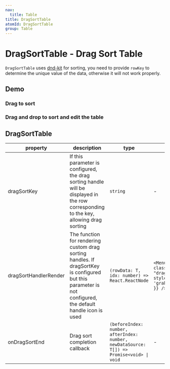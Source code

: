 ```yaml
---
nav:
  title: Table
title: DragSortTable
atomId: DragSortTable
group: Table
---
```


# DragSortTable - Drag Sort Table

`DragSortTable` uses [dnd-kit](https://dndkit.com/) for sorting, you need to provide `rowKey` to determine the unique value of the data, otherwise it will not work properly.

## Demo

### Drag to sort

<code src="../../../../demos/table/DragSortTable/drag.tsx"  background="var(--main-bg-color)" oldtitle="Drag sort"></code>

### Drag and drop to sort and edit the table

<code src="../../../../demos/table/DragSortTable/drag-sort-table.tsx"  background="var(--main-bg-color)" oldtitle="Editable table"></code>

## DragSortTable

| property | description | type | default value |
| --- | --- | --- | --- |
| dragSortKey | If this parameter is configured, the drag sorting handle will be displayed in the row corresponding to the key, allowing drag sorting | `string` | - |
| dragSortHandlerRender | The function for rendering custom drag sorting handles. If dragSortKey is configured but this parameter is not configured, the default handle icon is used | `(rowData: T, idx: number) => React.ReactNode` | `<MenuOutlined className= "dragSortDefaultHandle" style={{ cursor: 'grab', color: '#999' }} />` |
| onDragSortEnd | Drag sort completion callback | `(beforeIndex: number, afterIndex: number, newDataSource: T[]) => Promise<void> \| void` | - |
